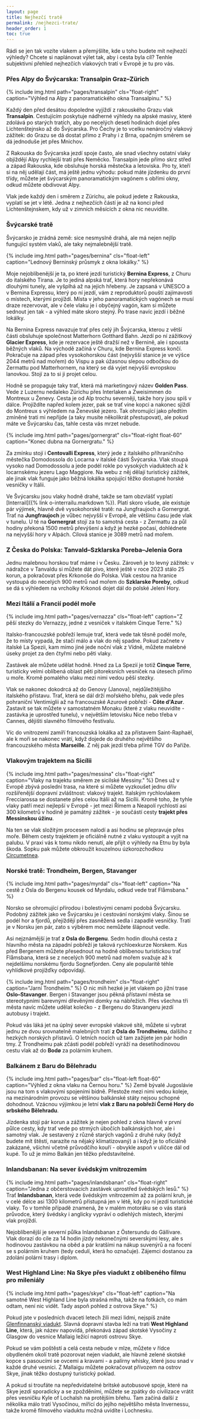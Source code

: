 ```yaml
---
layout: page
title: Nejhezčí tratě
permalink: /nejhezci-trate/
header_order: 1
toc: true
---
```

Rádi se jen tak vozíte vlakem a přemýšlíte, kde u toho budete mít nejhezčí výhledy? Chcete si naplánovat výlet tak, aby i cesta byla cíl? Tenhle subjektivní přehled nejhezčích vlakových tratí v Evropě je tu pro vás.

### Přes Alpy do Švýcarska: Transalpin Graz–Zürich
{% include img.html path="pages/transalpin" cls="float-right" caption="Výhled na Alpy z panoramatického okna Transalpinu." %}

Každý den před desátou dopoledne vyjíždí z rakouského Grazu vlak **Transalpin**. Cestujícím poskytuje nádherné výhledy na alpské masivy, které zdolává po starých tratích, aby po necelých deseti hodinách dojel přes Lichtenštejnsko až do Švýcarska. Pro Čechy je to vcelku nenáročný vlakový zážitek: do Grazu se dá dostat přímo z Prahy i z Brna, opačným směrem se dá jednoduše jet přes Mnichov.

Z Rakouska do Švýcarska jezdí spoje často, ale snad všechny ostatní vlaky objíždějí Alpy rychlejší tratí přes Neměcko. Transalpin jede přímo skrz střed a západ Rakouska, kde obsluhuje horská městečka a letoviska. Pro ty, kteří si na něj udělají část, má ještě jednu výhodu: pokud máte jízdenku do první třídy, můžete jet švýcarským panoramatickým vagónem s obřími okny, odkud můžete obdivovat Alpy.

Vlak jede každý den i směrem z Zürichu, ale pokud jedete z Rakouska, vyplatí se jet v létě. Jedna z nejhezčích částí je až na konci před Lichtenštejnskem, kdy už v zimních měsících z okna nic neuvidíte.

### Švýcarské tratě
Švýcarsko je zrádná země: sice nesmyslně drahá, ale má nejen nejlíp fungující systém vlaků, ale taky nejmalebnější tratě.

{% include img.html path="pages/bernina" cls="float-left" caption="Lednový Berninský průsmyk z okna lokálky." %}

Moje nejoblíbenější je ta, po které jezdí turistický **Bernina Express**, z Churu do italského Tirana. Je to jediná alpská trať, která hory nepřekonává dlouhými tunely, ale vyšplhá až na jejich hřebeny. Je zapsaná v UNESCO a v Bernina Expressu, který po ní jezdí, vám z reproduktorů pouští zajímavosti o místech, kterými projíždí. Místa v jeho panoramatických vagónech se musí draze rezervovat, ale v čele vlaku je i obyčejný vagón, kam si můžete sednout jen tak - a výhled máte skoro stejný. Po trase navíc jezdí i běžné lokálky.  

Na Bernina Express navazuje trať přes celý jih Švýcarska, kterou z větší části obsluhuje společnost Matterhorn Gotthard Bahn. Jezdí po ní zážitkový **Glacier Express**, kde je rezervace ještě dražší než v Bernině, ale i spousta běžných vlaků. Na východě začíná v Churu, kde Bernina Express končí. Pokračuje na západ přes vysokohorskou část (nejvyšší stanice je ve výšce 2044 metrů nad mořem) do Vispu a pak úžasnou slepou odbočkou do Zermattu pod Matterhornem, na který se dá vyjet nejvyšší evropskou lanovkou. Stojí za to si ji projet celou.

Hodně se propaguje taky trať, která má marketingový název **Golden Pass**. Vede z Luzernu nedaleko Zürichu přes Interlaken a Zweisimmen do Montreux u Ženevy. Cesta je od Alp trochu severněji, takže hory jsou spíš v dálce. Projíždíte napřed kolem jezer, pak se trať vine kopci a nakonec sjíždí do Montreux s výhledem na Ženevské jezero. Tak ohromující jako předtím zmíněné trati mi nepřijde (a taky musíte několikrát přestupovat), ale pokud máte ve Švýcarsku čas, tahle cesta vás mrzet nebude.

{% include img.html path="pages/gornergrat" cls="float-right float-60" caption="Konec dubna na Gornergratu." %}

Za zmínku stojí i **Centovalli Express**, který jede z italského příhraničního městečka Domodossola do Locarna v italské části Švýcarska. Vlak stoupá vysoko nad Domodossolu a jede podél rokle po vysokých viaduktech až k locarnskému jezeru Lago Maggiore. Na webu z něj dělají turistický zážitek, ale jinak vlak funguje jako běžná lokálka spojující těžko dostupné horské vesničky v Itálii.

Ve Švýcarsku jsou vlaky hodně drahé, takže se tam obzvlášť vyplatí [Interrail]({% link o-interrailu.markdown %}). Platí skoro všude, ale existuje pár výjimek, hlavně dvě vysokohorské tratě: na Jungfraujoch a Gornergrat. Trať na **Jungfraujoch** je vůbec nejvyšší v Evropě, ale většinu času jede vlak v tunelu. U té na **Gornergrat** stojí za to samotná cesta - z Zermattu za půl hodiny překoná 1500 metrů převýšení a když je hezké počasí, dohlédnete na nejvyšší hory v Alpách. Cílová stanice je 3089 metrů nad mořem.

### Z Česka do Polska: Tanvald–Szklarska Poreba–Jelenia Gora
Jednu malebnou horskou trať máme i v Česku. Zároveň je to levný zážitek: v nádražce v Tanvaldu si můžete dát pivo, které ještě v roce 2023 stálo 25 korun, a pokračovat přes Krkonoše do Polska. Vlak cestou na hranice vystoupá do necelých 900 metrů nad mořem do **Szklarske Poreby**, odkud se dá s výhledem na vrcholky Krkonoš dojet dál do polské Jelení Hory.

### Mezi Itálií a Francií podél moře
{% include img.html path="pages/vernazza" cls="float-left" caption="Z pěší stezky do Vernazzy, jedné z vesniček v italském Cinque Terre." %}

Italsko-francouzské pobřeží lemuje trať, která vede tak těsně podél moře, že to místy vypadá, že stačí málo a vlak do něj spadne. Pokud začnete v italské La Spezii, kam mimo jiné jede noční vlak z Vídně, můžete malebné úseky projet za den čtyřmi nebo pěti vlaky.

Zastávek ale můžete udělat hodně. Hned za La Spezií je totiž **Cinque Terre**, turisticky velmi oblíbená oblast pěti pitoreksních vesniček na útesech přímo u moře. Kromě pomalého vlaku mezi nimi vedou pěší stezky. 

Vlak se nakonec dokodrcá až do Genovy (Janova), nejdůležitějšího italského přístavu. Trať, která se dál drží mořského břehu, pak vede přes pohraniční Ventimiglii až na francouzské Azurové pobřeží - **Côte d'Azur**. Zastavit se tak můžete v samostatném Monaku (které z vlaku neuvidíte - zastávka je uprostřed tunelu), v největším letovisku Nice nebo třeba v Cannes, dějišti slavného filmového festivalu.

Víc do vnitrozemí zamíří francouzská lokálka až za přístavem Saint-Raphaël, ale k moři se nakonec vrátí, když dojede do druhého největšího francouzského města **Marseille**. Z něj pak jezdí třeba přímé TGV do Paříže.

### Vlakovým trajektem na Sicílii
{% include img.html path="pages/messina" cls="float-right" caption="Vlaky na trajektu směrem ze sicilské Messiny." %}
Dnes už v Evropě zbývá poslední trasa, na které si můžete vyzkoušet jednu dřív rozšířenější dopravní zvláštnost: vlakový trajekt. Italským rychlovlakem Frecciarossa se dostanete přes celou Itálii až na Sicílii. Kromě toho, že tyhle vlaky patří mezi nejlepší v Evropě - jet mezi Římem a Neapolí rychlostí asi 300 kilometrů v hodině je památný zážitek - je součástí cesty **trajekt přes Messinskou úžinu**.

Na ten se vlak složitým procesem nalodí a asi hodinu se přepravuje přes moře. Během cesty trajektem je oficiálně nutné z vlaku vystoupit a vyjít na palubu. V praxi vás k tomu nikdo nenutí, ale přijít o výhledy na Etnu by byla škoda. Sopku pak můžete obkroužit kouzelnou úzkorozchodkou [Circumetnea](https://en.wikipedia.org/wiki/Ferrovia_Circumetnea). 

### Norské tratě: Trondheim, Bergen, Stavanger
{% include img.html path="pages/myrdal" cls="float-left" caption="Na cestě z Osla do Bergenu kousek od Myrdalu, odkud vede trať Flåmsbana." %}

Norsko se ohromující přírodou i bolestivými cenami podobá Švýcarsku. Podobný zážitek jako ve Švýcarsku je i cestování norskými vlaky. Šinou se podél hor a fjordů, přejíždějí přes zasněžená sedla i zapadlé vesničky. Tratí je v Norsku jen pár, zato s výběrem moc nemůžete šlápnout vedle.

Asi nejznámější je trať **z Osla do Bergenu**. Sedm hodin dlouhá cesta z hlavního města na západní pobřeží je taková rychloexkurze Norskem. Kus před Bergenem můžete přesednout na hodně oblíbenou turistickou trať Flåmsbana, která se z necelých 900 metrů nad mořem svažuje až k nejdelšímu norskému fjordu Sognefjorden. Ceny ale popularitě téhle vyhlídkové projížďky odpovídají. 

{% include img.html path="pages/trondheim" cls="float-right" caption="Jarní Trondheim." %}
O nic míň hezké je jet vlakem po jižní trase **Oslo–Stavanger**. Bergen i Stavanger jsou pěkná přístavní města se stereotypními barevnými dřevěnými domky na nábřežích. Přes všechna tři města navíc můžete udělat kolečko - z Bergenu do Stavangeru jezdí autobusy i trajekt.

Pokud vás láká jet na úplný sever evropské vlakové sítě, můžete si vybrat jednu ze dvou srovnatelně malebných tratí **z Osla do Trondheimu**, dalšího z hezkých norských přístavů. O letních nocích už tam zažijete jen pár hodin tmy. Z Trondheimu pak zčásti podél pobřeží vyráží na desetihodinovou cestu vlak až do **Bodø** za polárním kruhem.

### Balkánem z Baru do Bělehradu
{% include img.html path="pages/bar" cls="float-left float-60" caption="Výhled z okna vlaku na Černou horu." %}
Země bývalé Jugoslávie jsou na tom s vlakovými spojeními bídně. Přestože mezi nimi vedou koleje, na mezinárodním provozu se většinou balkánské státy nejsou schopné dohodnout. Vzácnou výjimkou je letní **vlak z Baru na pobřeží Černé Hory do srbského Bělehradu**.

Jízdenka stojí pár korun a zážitek je nejen pohled z okna hlavně v první půlce cesty, kdy trať vede po strmých úbočích balkánských hor, ale i samotný vlak. Je sestavený z různě starých vagónů z druhé ruky (když budete mít štěstí, narazíte na nějaký klimatizovaný) a i když je to oficiálně zakázané, všichni včetně průvodčího kouří - obvykle aspoň v uličce dál od kupé. To už je mimo Balkán jen těžko představitelné.

### Inlandsbanan: Na sever švédským vnitrozemím
{% include img.html path="pages/inlandsbanan" cls="float-right" caption="Jedna z občerstovacích zastávek uprostřed švédských lesů." %}
Trať **Inlandsbanan**, která vede švédským vnitrozemím až za polární kruh, je v celé délce asi 1300 kilometrů přístupná jen v létě, kdy po ní jezdí turistické vlaky. To v tomhle případě znamená, že v malém motoráku se o vás stará průvodce, který švédsky i anglicky vypráví o odlehlých místech, kterými vlak projíždí.

Nejoblíbenější je severní půlka Inlandsbanan z Östersundu do Gällivare. Vlak dorazí do cíle za 14 hodin jízdy nekonečnými severskými lesy, ale s hodinovou zastávkou na oběd a pár kratšími na nákup suvenýrů a na focení se s polárním kruhem (tedy cedulí, která ho označuje). Zájemci dostanou za zdolání polární trasy i diplom.

### West Highland Line: Na Skye přes viadukt z oblíbeného filmu pro mileniály
{% include img.html path="pages/skye" cls="float-left" caption="Na samotné West Highland Line byla strašná mlha, takže na fotkách, co mám odtam, není nic vidět. Tady aspoň pohled z ostrova Skye." %}

Pokud jste v posledních dvaceti letech žili mezi lidmi, nejspíš znáte [Glenfinnanský viadukt](https://cs.wikipedia.org/wiki/Glenfinnansk%C3%BD_viadukt). Slavná dopravní stavba leží na trati **West Highland Line**, která, jak název napovídá, překonává západ skotské Vysočiny z Glasgow do vesnice Mallaig ležící naproti ostrovu Skye.

Pokud se vám poštěstí a celá cesta nebude v mlze, můžete v řídce obydleném okolí tratě pozorovat nejen viadukt, ale hlavně zelené skotské kopce s pasoucími se ovcemi a kravami - a palírny whisky, které jsou snad v každé druhé vesnici. Z Mallaigu můžete pokračovat přívozem na ostrov Skye, jinak těžko dostupný turistický poklad.

A pokud si troufáte na nepředvídatelné britské autobusové spoje, které na Skye jezdí sporadicky a se zpožděními, můžete se zpátky do civilizace vrátit přes vesničku Kyle of Lochalsh na protějším břehu. Tam začíná další z několika málo tratí Vysočinou, mířící do jejího největšího města Invernessu, takže kromě filmového viaduktu možná uvidíte i Lochnesku.

